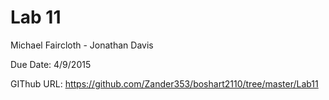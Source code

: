# Lab 11

Michael Faircloth - Jonathan Davis

Due Date: 4/9/2015

GIThub URL: https://github.com/Zander353/boshart2110/tree/master/Lab11
